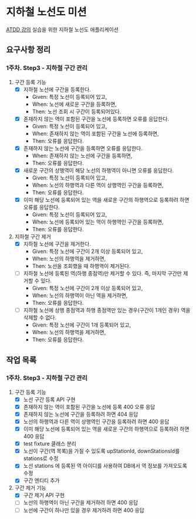 # 지하철 노선도 미션
[ATDD 강의](https://edu.nextstep.camp/c/R89PYi5H) 실습을 위한 지하철 노선도 애플리케이션

## 요구사항 정리

### 1주차. Step3 - 지하철 구간 관리
1. 구간 등록 기능
    - [x] 지하철 노선에 구간을 등록한다.
      - Given: 특정 노선이 등록되어 있고,
      - When: 노선에 새로운 구간을 등록하면,
      - Then: 노선 조회 시 구간이 등록되어있다.
    - [x] 존재하지 않는 역이 포함된 구간을 노선에 등록하면 오류를 응답한다.
       - Given: 특정 노선이 등록되어 있고,
       - When: 존재하지 않는 역이 포함된 구간을 노선에 등록하면,
       - Then: 오류를 응답한다.
    - [x] 존재하지 않는 노선에 구간을 등록하면 오류를 응답한다.
       - When: 존재하지 않는 노선에 구간을 등록하면,
       - Then: 오류를 응답한다.
    - [x] 새로운 구간의 상행역이 해당 노선의 하행역이 아니면 오류를 응답한다.
      - Given: 특정 노선이 등록되어 있고,
      - When: 노선의 하행역과 다른 역이 상행역인 구간을 등록하면,
      - Then: 오류를 응답한다.
    - [x] 이미 해당 노선에 등록되어 있는 역을 새로운 구간의 하행역으로 등록하려 하면 오류를 응답한다.
       - Given: 특정 노선이 등록되어 있고,
       - When: 노선에 등록되어 있는 역이 하행역인 구간을 등록하면,
       - Then: 오류를 응답한다.
2. 지하철 구간 제거
   - [x] 지하철 노선에 구간을 제거한다.
      - Given: 특정 노선에 구간이 2개 이상 등록되어 있고,
      - When: 노선의 하행역을 제거하면,
      - Then: 노선을 조회했을 때 하행역이 제거된다.
   - [ ] 지하철 노선에 등록된 역(하행 종점역)만 제거할 수 있다. 즉, 마지막 구간만 제거할 수 있다.
     - Given: 특정 노선에 구간이 2개 이상 등록되어 있고,
     - When: 노선의 하행역이 아닌 역을 제거하면,
     - Then: 오류를 응답한다.
   - [ ] 지하철 노선에 상행 종점역과 하행 종점역만 있는 경우(구간이 1개인 경우) 역을 삭제할 수 없다.
     - Given: 특정 노선에 구간이 1개 등록되어 있고,
     - When: 노선의 하행역을 제거하면,
     - Then: 오류를 응답한다.

## 작업 목록
### 1주차. Step3 - 지하철 구간 관리
1. 구간 등록 기능
   - [x] 노선 구간 등록 API 구현
   - [x] 존재하지 않는 역이 포함된 구간을 노선에 등록 400 오류 응답
   - [x] 존재하지 않는 노선에 구간을 등록하려 하면 404 응답
   - [x] 노선의 하행역과 다른 역이 상행역인 구간을 등록하려 하면 400 응답
   - [x] 이미 해당 노선에 등록되어 있는 역을 새로운 구간의 하행역으로 등록하려 하면 400 응답
   - [x] test fixture 클래스 분리
   - [x] 노선이 구간(역 목록)을 가질 수 있도록 upStationId, downStationsId를 stations로 수정
   - [x] 노선 stations 에 등록된 역 아이디를 사용하여 DB에서 역 정보를 가져오도록 수정
   - [x] 구간 엔티티 추가
2. 구간 제거 기능
   - [x] 구간 제거 API 구현
   - [ ] 노선의 하행역이 아닌 구간을 제거하려 하면 400 응답
   - [ ] 노선에 구간이 하나만 있을 경우 제거하려 하면 400 응답
